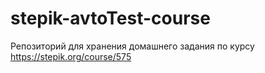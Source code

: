 # stepik-avtoTest-course
Репозиторий для хранения  домашнего задания по курсу https://stepik.org/course/575
